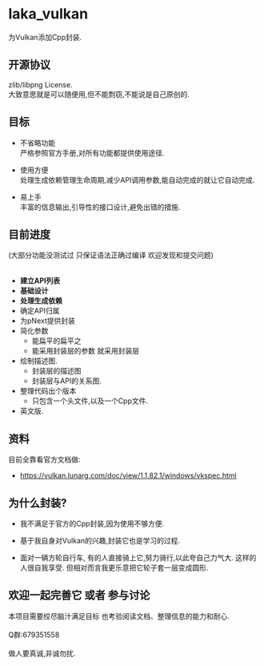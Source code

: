 laka_vulkan
==== 

为Vulkan添加Cpp封装.

## 开源协议

zlib/libpng License.</br>
大致意思就是可以随便用,但不能剽窃,不能说是自己原创的.

## 目标

* 不省略功能</br>
严格参照官方手册,对所有功能都提供使用途径.

* 使用方便</br>
处理生成依赖管理生命周期,减少API调用参数,能自动完成的就让它自动完成.

* 易上手</br>
丰富的信息输出,引导性的接口设计,避免出错的措施.

## 目前进度

(大部分功能没测试过 只保证语法正确过编译 欢迎发现和提交问题)</br></br>

* **建立API列表**
* **基础设计**
* **处理生成依赖**
* 确定API归属
* 为pNext提供封装
* 简化参数 
    * 能扁平的扁平之 
    * 能采用封装层的参数 就采用封装层
* 绘制描述图.
    * 封装层的描述图
    * 封装层与API的关系图.
* 整理代码出个版本
    * 只包含一个头文件,以及一个Cpp文件.
* 英文版.

## 资料

目前全靠看官方文档做:

* https://vulkan.lunarg.com/doc/view/1.1.82.1/windows/vkspec.html

## 为什么封装?

* 我不满足于官方的Cpp封装,因为使用不够方便.

* 基于我自身对Vulkan的兴趣,封装它也是学习的过程.

* 面对一辆方轮自行车, 有的人直接骑上它,努力骑行,以此夸自己力气大. 这样的人很自我享受. 但相对而言我更乐意把它轮子套一层变成圆形.

## 欢迎一起完善它 或者 参与讨论
本项目需要绞尽脑汁满足目标 也考验阅读文档、整理信息的能力和耐心.</br></br>
Q群:679351558</br></br>
做人要真诚,非诚勿扰.
